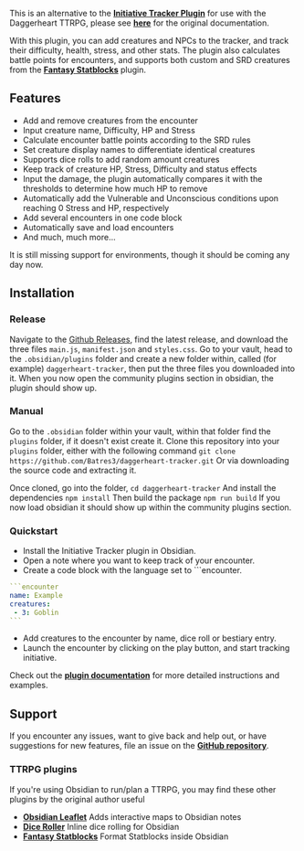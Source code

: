This is an alternative to the **[Initiative Tracker Plugin](https://github.com/javalent/initiative-tracker/tree/main)** for use with the Daggerheart TTRPG, please see **[here](https://plugins.javalent.com/it)** for the original documentation.

With this plugin, you can add creatures and NPCs to the tracker, and track their difficulty, health, stress, and other stats. The plugin also calculates battle points for encounters, and supports both custom and SRD creatures from the **[Fantasy Statblocks](https://github.com/javalent/fantasy-statblocks)** plugin.

## Features
- Add and remove creatures from the encounter
- Input creature name, Difficulty, HP and Stress
- Calculate encounter battle points according to the SRD rules
- Set creature display names to differentiate identical creatures
- Supports dice rolls to add random amount creatures
- Keep track of creature HP, Stress, Difficulty and status effects
- Input the damage, the plugin automatically compares it with the thresholds to determine how much HP to remove
- Automatically add the Vulnerable and Unconscious conditions upon reaching 0 Stress and HP, respectively
- Add several encounters in one code block
- Automatically save and load encounters
- And much, much more...

It is still missing support for environments, though it should be coming any day now.

## Installation
### Release
Navigate to the [Github Releases](https://github.com/Batres3/daggerheart-tracker/releases), find the latest release, and download the three files `main.js`, `manifest.json` and `styles.css`.
Go to your vault, head to the `.obsidian/plugins` folder and create a new folder within, called (for example) `daggerheart-tracker`, then put the three files you downloaded into it.
When you now open the community plugins section in obsidian, the plugin should show up.
### Manual
Go to the `.obsidian` folder within your vault, within that folder find the `plugins` folder, if it doesn't exist create it.
Clone this repository into your `plugins` folder, either with the following command
`git clone https://github.com/Batres3/daggerheart-tracker.git`
Or via downloading the source code and extracting it.

Once cloned, go into the folder,
`cd daggerheart-tracker`
And install the dependencies
`npm install`
Then build the package
`npm run build`
If you now load obsidian it should show up within the community plugins section.

### Quickstart

- Install the Initiative Tracker plugin in Obsidian.
- Open a note where you want to keep track of your encounter.
- Create a code block with the language set to \`\`\`encounter.

````yaml
```encounter
name: Example
creatures:
 - 3: Goblin
```
````

- Add creatures to the encounter by name, dice roll or bestiary entry.
- Launch the encounter by clicking on the play button, and start tracking initiative.

Check out the **[plugin documentation](https://plugins.javalent.com/it)** for more detailed instructions and examples.

## Support

If you encounter any issues, want to give back and help out, or have suggestions for new features, file an issue on the **[GitHub repository](https://github.com/valentine195/obsidian-initiative-tracker/issues)**.

### TTRPG plugins

If you're using Obsidian to run/plan a TTRPG, you may find these other plugins by the original author useful

- **[Obsidian Leaflet](https://github.com/valentine195/obsidian-leaflet-plugin)** Adds interactive maps to Obsidian notes
- **[Dice Roller](https://github.com/valentine195/obsidian-dice-roller)** Inline dice rolling for Obsidian
- **[Fantasy Statblocks](https://github.com/valentine195/obsidian-5e-statblocks)** Format Statblocks inside Obsidian
